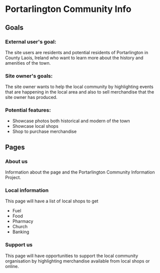 # Portarlington Community Info

## Goals
### External user's goal:

The site users are residents and potential residents of Portarlington in County Laois, Ireland who want to learn more about the history and amenities of the town. 

### Site owner's goals:
The site owner wants to help the local community by highlighting events that are happening in the local area and also to sell merchandise that the site owner has produced. 

### Potential features: 
* Showcase photos both historical and modern of the town
* Showcase local shops
* Shop to purchase merchandise 

## Pages
### About us
Information about the page and the Portarlington Community Information Project.

### Local information
This page will have a list of local shops to get
* Fuel
* Food
* Pharmacy
* Church
* Banking


### Support us
This page will have opportunities to support the local community organisation by highlighting merchandise available from local shops or online.
